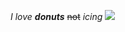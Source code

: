 



*I love **donuts*** ~~not~~ *icing*
![](https://sugargeekshow.com/wp-content/uploads/2020/10/baked_donut_recipe_featured.jpg)
